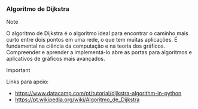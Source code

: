 ### Algoritmo de Dijkstra
> [!NOTE]
> O algoritmo de Dijkstra é o algoritmo ideal para encontrar o caminho mais curto entre dois pontos em uma rede, o que tem muitas aplicações. É fundamental na ciência da computação e na teoria dos gráficos. Compreender e aprender a implementá-lo abre as portas para algoritmos e aplicativos de gráficos mais avançados.

> [!IMPORTANT]
> Links para apoio: 
> - https://www.datacamp.com/pt/tutorial/dijkstra-algorithm-in-python
> - https://pt.wikipedia.org/wiki/Algoritmo_de_Dijkstra

